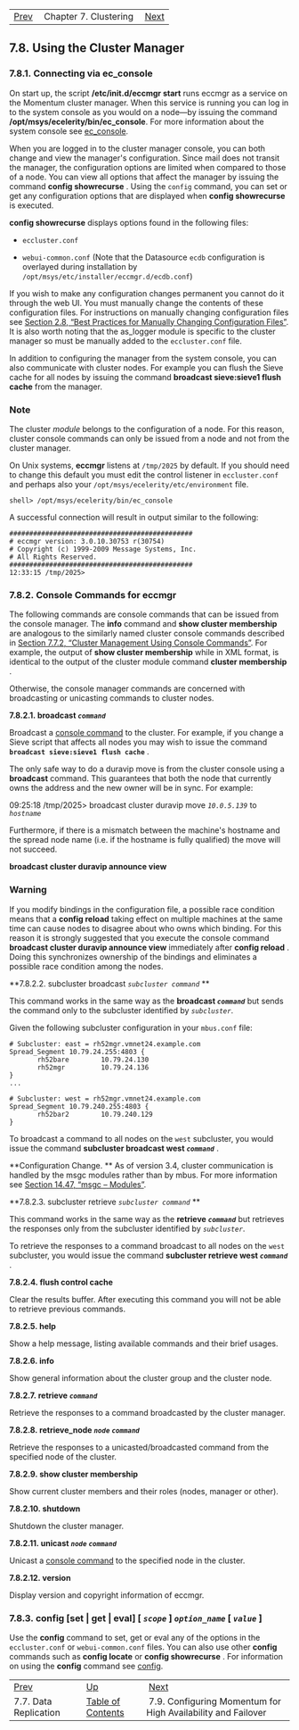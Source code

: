 |     |     |     |
| --- | --- | --- |
| [Prev](cluster.config.replication)  | Chapter 7. Clustering |  [Next](cluster.config.failover.php) |

## 7.8. Using the Cluster Manager

### 7.8.1. Connecting via ec_console

On start up, the script **/etc/init.d/eccmgr start**       runs eccmgr as a service on the Momentum cluster manager. When this service is running you can log in to the system console as you would on a node—by issuing the command **/opt/msys/ecelerity/bin/ec_console**. For more information about the system console see [ec_console](operations.console "4.1. The Momentum System Console").

When you are logged in to the cluster manager console, you can both change and view the manager's configuration. Since mail does not transit the manager, the configuration options are limited when compared to those of a node. You can view all options that affect the manager by issuing the command **config showrecurse** . Using the `config` command, you can set or get any configuration options that are displayed when **config showrecurse**             is executed.

**config showrecurse**             displays options found in the following files:

*   `eccluster.conf`

*   `webui-common.conf` (Note that the Datasource `ecdb` configuration is overlayed during installation by `/opt/msys/etc/installer/eccmgr.d/ecdb.conf`)

If you wish to make any configuration changes permanent you cannot do it through the web UI. You must manually change the contents of these configuration files. For instructions on manually changing configuration files see [Section 2.8, “Best Practices for Manually Changing Configuration Files”](conf.manual.changes "2.8. Best Practices for Manually Changing Configuration Files"). It is also worth noting that the as_logger module is specific to the cluster manager so must be manually added to the `eccluster.conf` file.

In addition to configuring the manager from the system console, you can also communicate with cluster nodes. For example you can flush the Sieve cache for all nodes by issuing the command **broadcast sieve:sieve1 flush cache**                          from the manager.

### Note

The cluster *module* belongs to the configuration of a node. For this reason, cluster console commands can only be issued from a node and not from the cluster manager.

On Unix systems, **eccmgr** listens at `/tmp/2025` by default. If you should need to change this default you must edit the control listener in `eccluster.conf` and perhaps also your `/opt/msys/ecelerity/etc/environment` file.

`shell> /opt/msys/ecelerity/bin/ec_console`

A successful connection will result in output similar to the following:

```
##############################################
# eccmgr version: 3.0.10.30753 r(30754)
# Copyright (c) 1999-2009 Message Systems, Inc.
# All Rights Reserved.
##############################################
12:33:15 /tmp/2025>
```

### 7.8.2. Console Commands for eccmgr

The following commands are console commands that can be issued from the console manager. The **info** command and **show cluster membership**                    are analogous to the similarly named cluster console commands described in [Section 7.7.2, “Cluster Management Using Console Commands”](cluster.config.replication#cluster.logging.console "7.7.2. Cluster Management Using Console Commands"). For example, the output of **show cluster membership**                    while in XML format, is identical to the output of the cluster module command **cluster membership** .

Otherwise, the console manager commands are concerned with broadcasting or unicasting commands to cluster nodes.

**7.8.2.1. broadcast *`command`***

Broadcast a [console command](operations.console-commands "4.2. Console Commands") to the cluster. For example, if you change a Sieve script that affects all nodes you may wish to issue the command **`broadcast sieve:sieve1 flush cache`**                          .

The only safe way to do a duravip move is from the cluster console using a **broadcast** command. This guarantees that both the node that currently owns the address and the new owner will be in sync. For example:

09:25:18 /tmp/2025> broadcast cluster duravip move *`10.0.5.139`* to *`hostname`*

Furthermore, if there is a mismatch between the machine's hostname and the spread node name (i.e. if the hostname is fully qualified) the move will not succeed.

**broadcast cluster duravip announce view**
### Warning

If you modify bindings in the configuration file, a possible race condition means that a **config reload**        taking effect on multiple machines at the same time can cause nodes to disagree about who owns which binding. For this reason it is strongly suggested that you execute the console command **broadcast cluster duravip announce view**                               immediately after **config reload** . Doing this synchronizes ownership of the bindings and eliminates a possible race condition among the nodes.

**7.8.2.2. subcluster broadcast *`subcluster command`*         **

This command works in the same way as the **broadcast *`command`***             but sends the command only to the subcluster identified by *`subcluster`*.

Given the following subcluster configuration in your `mbus.conf` file:

```
# Subcluster: east = rh52mgr.vmnet24.example.com
Spread_Segment 10.79.24.255:4803 {
       rh52bare        10.79.24.130
       rh52mgr         10.79.24.136
}
...

# Subcluster: west = rh52mgr.vmnet24.example.com
Spread_Segment 10.79.240.255:4803 {
       rh52bar2        10.79.240.129
}
```

To broadcast a command to all nodes on the `west` subcluster, you would issue the command **subcluster broadcast west *`command`***                           .

**Configuration Change. ** As of version 3.4, cluster communication is handled by the msgc modules rather than by mbus. For more information see [Section 14.47, “msgc – Modules”](modules.msgc "14.47. msgc – Modules").

**7.8.2.3. subcluster retrieve *`subcluster command`*         **

This command works in the same way as the **retrieve *`command`***             but retrieves the responses only from the subcluster identified by *`subcluster`*.

To retrieve the responses to a command broadcast to all nodes on the `west` subcluster, you would issue the command **subcluster retrieve west *`command`***                          .

**7.8.2.4. flush control cache**

Clear the results buffer. After executing this command you will not be able to retrieve previous commands.

**7.8.2.5. help**

Show a help message, listing available commands and their brief usages.

**7.8.2.6. info**

Show general information about the cluster group and the cluster node.

**7.8.2.7. retrieve *`command`***

Retrieve the responses to a command broadcasted by the cluster manager.

**7.8.2.8. retrieve_node *`node`* *`command`***

Retrieve the responses to a unicasted/broadcasted command from the specified node of the cluster.

**7.8.2.9. show cluster membership**

Show current cluster members and their roles (nodes, manager or other).

**7.8.2.10. shutdown**

Shutdown the cluster manager.

**7.8.2.11. unicast *`node`* *`command`***

Unicast a [console command](operations.console-commands "4.2. Console Commands") to the specified node in the cluster.

**7.8.2.12. version**

Display version and copyright information of eccmgr.

### 7.8.3. config [set | get | eval] [ *`scope`* ] *`option_name`* [ *`value`* ]

Use the **config** command to set, get or eval any of the options in the `eccluster.conf` or `webui-common.conf` files. You can also use other **config** commands such as **config locate**        or **config showrecurse** . For information on using the **config** command see [config](console_commands.config "config").

|     |     |     |
| --- | --- | --- |
| [Prev](cluster.config.replication)  | [Up](cluster.php) |  [Next](cluster.config.failover.php) |
| 7.7. Data Replication  | [Table of Contents](index) |  7.9. Configuring Momentum for High Availability and Failover |
